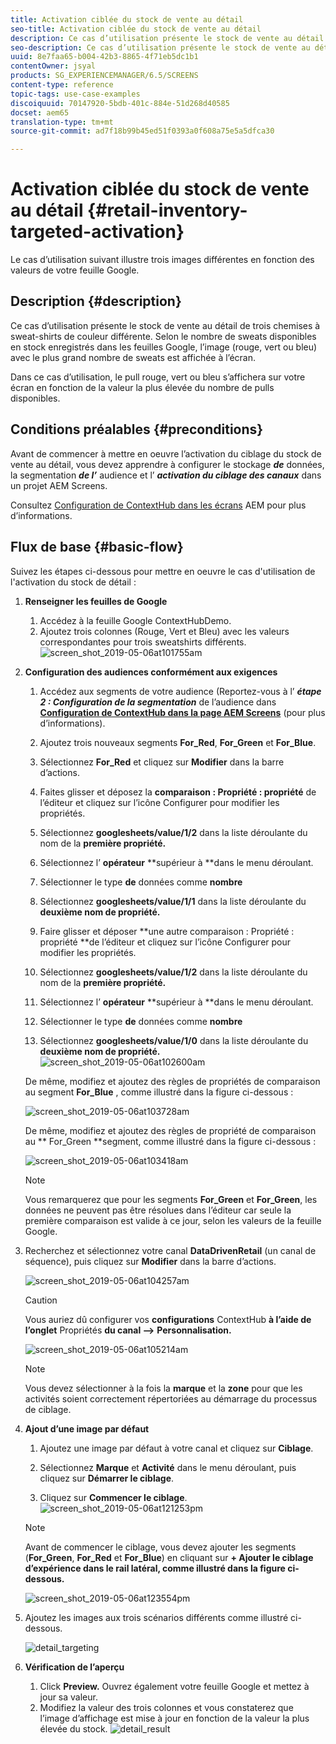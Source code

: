 ```yaml
---
title: Activation ciblée du stock de vente au détail
seo-title: Activation ciblée du stock de vente au détail
description: Ce cas d’utilisation présente le stock de vente au détail de trois chemises à sweat-shirts de couleur différente. Selon le nombre de sweats disponibles en stock enregistrés dans les feuilles Google, l’image (rouge, vert ou bleu) avec le plus grand nombre de sweats est affichée à l’écran.
seo-description: Ce cas d’utilisation présente le stock de vente au détail de trois chemises à sweat-shirts de couleur différente. Selon le nombre de sweats disponibles en stock enregistrés dans les feuilles Google, l’image (rouge, vert ou bleu) avec le plus grand nombre de sweats est affichée à l’écran.
uuid: 8e7faa65-b004-42b3-8865-4f71eb5dc1b1
contentOwner: jsyal
products: SG_EXPERIENCEMANAGER/6.5/SCREENS
content-type: reference
topic-tags: use-case-examples
discoiquuid: 70147920-5bdb-401c-884e-51d268d40585
docset: aem65
translation-type: tm+mt
source-git-commit: ad7f18b99b45ed51f0393a0f608a75e5a5dfca30

---
```



# Activation ciblée du stock de vente au détail {#retail-inventory-targeted-activation}

Le cas d’utilisation suivant illustre trois images différentes en fonction des valeurs de votre feuille Google.

## Description {#description}

Ce cas d’utilisation présente le stock de vente au détail de trois chemises à sweat-shirts de couleur différente. Selon le nombre de sweats disponibles en stock enregistrés dans les feuilles Google, l’image (rouge, vert ou bleu) avec le plus grand nombre de sweats est affichée à l’écran.

Dans ce cas d’utilisation, le pull rouge, vert ou bleu s’affichera sur votre écran en fonction de la valeur la plus élevée du nombre de pulls disponibles.

## Conditions préalables {#preconditions}

Avant de commencer à mettre en oeuvre l’activation du ciblage du stock de vente au détail, vous devez apprendre à configurer le stockage ***de*** données, la segmentation ***de l’*** audience et l’ ***activation du ciblage des canaux*** dans un projet AEM Screens.

Consultez [Configuration de ContextHub dans les écrans](configuring-context-hub.md) AEM pour plus d’informations.

## Flux de base {#basic-flow}

Suivez les étapes ci-dessous pour mettre en oeuvre le cas d'utilisation de l'activation du stock de détail :

1. **Renseigner les feuilles de Google**

   1. Accédez à la feuille Google ContextHubDemo.
   1. Ajoutez trois colonnes (Rouge, Vert et Bleu) avec les valeurs correspondantes pour trois sweatshirts différents.
   ![screen_shot_2019-05-06at101755am](assets/screen_shot_2019-05-06at101755am.png)

1. **Configuration des audiences conformément aux exigences**

   1. Accédez aux segments de votre audience (Reportez-vous à l’ ***étape 2 : Configuration de la segmentation*** de l’audience dans **[Configuration de ContextHub dans la page AEM Screens](configuring-context-hub.md)** (pour plus d’informations).

   1. Ajoutez trois nouveaux segments **For_Red**, **For_Green** et **For_Blue**.

   1. Sélectionnez **For_Red** et cliquez sur **Modifier** dans la barre d’actions.

   1. Faites glisser et déposez la **comparaison : Propriété : propriété** de l’éditeur et cliquez sur l’icône Configurer pour modifier les propriétés.
   1. Sélectionnez **googlesheets/value/1/2** dans la liste déroulante du nom de la **première propriété.**

   1. Sélectionnez l’ **opérateur** **supérieur à **dans le menu déroulant.

   1. Sélectionner le type **de** données comme **nombre**

   1. Sélectionnez **googlesheets/value/1/1** dans la liste déroulante du **deuxième nom de propriété.**

   1. Faire glisser et déposer **une autre comparaison : Propriété : propriété **de l’éditeur et cliquez sur l’icône Configurer pour modifier les propriétés.
   1. Sélectionnez **googlesheets/value/1/2** dans la liste déroulante du nom de la **première propriété.**

   1. Sélectionnez l’ **opérateur** **supérieur à **dans le menu déroulant.

   1. Sélectionner le type **de** données comme **nombre**

   1. Sélectionnez **googlesheets/value/1/0** dans la liste déroulante du **deuxième nom de propriété.**
   ![screen_shot_2019-05-06at102600am](assets/screen_shot_2019-05-06at102600am.png)

   De même, modifiez et ajoutez des règles de propriétés de comparaison au segment **For_Blue** , comme illustré dans la figure ci-dessous :

   ![screen_shot_2019-05-06at103728am](assets/screen_shot_2019-05-06at103728am.png)

   De même, modifiez et ajoutez des règles de propriété de comparaison au ** For_Green **segment, comme illustré dans la figure ci-dessous :

   ![screen_shot_2019-05-06at103418am](assets/screen_shot_2019-05-06at103418am.png)

   >[!NOTE]
   >
   >Vous remarquerez que pour les segments **For_Green** et **For_Green**, les données ne peuvent pas être résolues dans l’éditeur car seule la première comparaison est valide à ce jour, selon les valeurs de la feuille Google.

1. Recherchez et sélectionnez votre canal **DataDrivenRetail** (un canal de séquence), puis cliquez sur **Modifier** dans la barre d’actions.

   ![screen_shot_2019-05-06at104257am](assets/screen_shot_2019-05-06at104257am.png)

   >[!CAUTION]
   >
   >Vous auriez dû configurer vos **configurations** ContextHub **à l’aide de l’onglet** Propriétés **du canal —&gt;** **Personnalisation.**

   ![screen_shot_2019-05-06at105214am](assets/screen_shot_2019-05-06at105214am.png)

   >[!NOTE]
   Vous devez sélectionner à la fois la **marque** et la **zone** pour que les activités soient correctement répertoriées au démarrage du processus de ciblage.

1. **Ajout d’une image par défaut**

   1. Ajoutez une image par défaut à votre canal et cliquez sur **Ciblage**.
   1. Sélectionnez **Marque** et **Activité** dans le menu déroulant, puis cliquez sur **Démarrer le ciblage**.

   1. Cliquez sur **Commencer le ciblage**.
   ![screen_shot_2019-05-06at121253pm](assets/screen_shot_2019-05-06at121253pm.png)

   >[!NOTE]
   Avant de commencer le ciblage, vous devez ajouter les segments (**For_Green**, **For_Red** et **For_Blue**) en cliquant sur **+ Ajouter le ciblage d’expérience dans le rail latéral, comme illustré dans la figure ci-dessous.**

   ![screen_shot_2019-05-06at123554pm](assets/screen_shot_2019-05-06at123554pm.png)

1. Ajoutez les images aux trois scénarios différents comme illustré ci-dessous.

   ![detail_targeting](assets/retail_targeting.gif)

1. **Vérification de l’aperçu**

   1. Click **Preview.** Ouvrez également votre feuille Google et mettez à jour sa valeur.
   1. Modifiez la valeur des trois colonnes et vous constaterez que l’image d’affichage est mise à jour en fonction de la valeur la plus élevée du stock.
   ![detail_result](assets/retail_result.gif)

